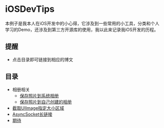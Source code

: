 iOSDevTips
===========================

本例子是我本人在iOS开发中的小心得，它涉及到一些常用的小工具，分类和个人学习的Demo，还涉及到第三方开源库的使用，我以此来记录我iOS开发的历程。

## 提醒
* 点击目录即可链接到相应的博文

## 目录
* 相册相关
    * [保存照片到系统相册](https://github.com/piglikeYoung/Dev-blog/blob/master/2015-08-11-%E4%BF%9D%E5%AD%98%E7%85%A7%E7%89%87%E5%88%B0%E7%B3%BB%E7%BB%9F%E7%9B%B8%E5%86%8C.md)
    * [保存照片到自己创建的相册](https://github.com/piglikeYoung/Dev-blog/blob/master/2015-08-11-%E4%BF%9D%E5%AD%98%E7%85%A7%E7%89%87%E5%88%B0%E8%87%AA%E5%B7%B1%E5%88%9B%E5%BB%BA%E7%9A%84%E7%9B%B8%E7%B0%BF.md)
* [截取UIImage指定大小区域](https://github.com/piglikeYoung/Dev-blog/blob/master/2015-08-11-%E6%88%AA%E5%8F%96UIImage%E6%8C%87%E5%AE%9A%E5%A4%A7%E5%B0%8F%E5%8C%BA%E5%9F%9F.md)
* [AsyncSocket长链接](#AsyncSocket长链接)
* [期待](#期待)



